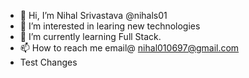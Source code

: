 - 👋 Hi, I’m Nihal Srivastava @nihals01
- 👀 I’m interested in learing new technologies
- 🌱 I’m currently learning Full Stack.
- 📫 How to reach me email@ nihal010697@gmail.com
- Test Changes

<!---
nihals01/nihals01 is a ✨ special ✨ repository because its `README.md` (this file) appears on your GitHub profile.
You can click the Preview link to take a look at your changes.
--->
